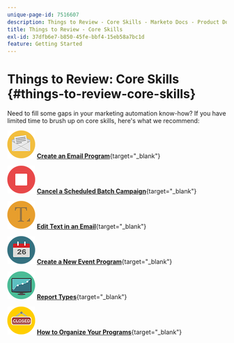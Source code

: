 ```yaml
---
unique-page-id: 7516607
description: Things to Review - Core Skills - Marketo Docs - Product Documentation
title: Things to Review - Core Skills
exl-id: 37dfb6e7-b850-45fe-bbf4-15eb58a7bc1d
feature: Getting Started
---
```

# Things to Review: Core Skills {#things-to-review-core-skills}

Need to fill some gaps in your marketing automation know-how? If you have limited time to brush up on core skills, here's what we recommend:

![Create an Email Program](assets/office-28.png) [**Create an Email Program**](/help/marketo/product-docs/email-marketing/email-programs/creating-an-email-program/create-an-email-program.md){target="_blank"}

![Cancel a Scheduled Batch Campaign](assets/multimedia-27.png) [**Cancel a Scheduled Batch Campaign**](/help/marketo/product-docs/core-marketo-concepts/smart-campaigns/using-smart-campaigns/cancel-a-scheduled-batch-campaign-run.md){target="_blank"}

![Edit Text in an Email](assets/graphic-design-tools-34.png) [**Edit Text in an Email**](/help/marketo/product-docs/email-marketing/general/email-editor-2/edit-elements-in-an-email.md){target="_blank"}

![Create a New Event Program](assets/seo-57.png) [**Create a New Event Program**](/help/marketo/product-docs/demand-generation/events/understanding-events/create-a-new-event-program.md){target="_blank"}

![Report Types](assets/seo-04.png) [**Report Types**](/help/marketo/product-docs/reporting/basic-reporting/report-types/report-type-overview.md){target="_blank"}

![How to Organize Your Programs](assets/shopping-09.png) [**How to Organize Your Programs**](/help/marketo/product-docs/core-marketo-concepts/programs/working-with-programs/best-practice-how-to-organize-your-programs.md){target="_blank"}
